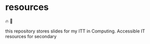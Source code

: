 # resources

:fire: :tada:

this repository stores slides for my ITT in Computing.
Accessible IT resources for secondary

